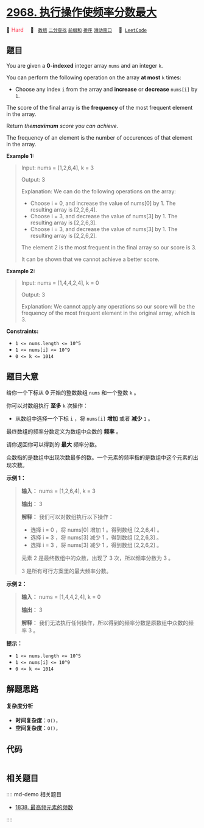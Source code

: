 # [2968. 执行操作使频率分数最大](https://leetcode.com/problems/apply-operations-to-maximize-frequency-score)

🔴 <font color=#ff334b>Hard</font>&emsp; 🔖&ensp; [`数组`](/leetcode/outline/tag/array.md) [`二分查找`](/leetcode/outline/tag/binary-search.md) [`前缀和`](/leetcode/outline/tag/prefix-sum.md) [`排序`](/leetcode/outline/tag/sorting.md) [`滑动窗口`](/leetcode/outline/tag/sliding-window.md)&emsp; 🔗&ensp;[`LeetCode`](https://leetcode.com/problems/apply-operations-to-maximize-frequency-score)


## 题目

You are given a **0-indexed** integer array `nums` and an integer `k`.

You can perform the following operation on the array **at most** `k` times:

  * Choose any index `i` from the array and **increase** or **decrease** `nums[i]` by `1`.

The score of the final array is the **frequency** of the most frequent element
in the array.

Return _the**maximum** score you can achieve_.

The frequency of an element is the number of occurences of that element in the
array.



**Example 1:**

> Input: nums = [1,2,6,4], k = 3
> 
> Output: 3
> 
> Explanation: We can do the following operations on the array:
> - Choose i = 0, and increase the value of nums[0] by 1. The resulting array is [2,2,6,4].
> - Choose i = 3, and decrease the value of nums[3] by 1. The resulting array is [2,2,6,3].
> - Choose i = 3, and decrease the value of nums[3] by 1. The resulting array is [2,2,6,2].
> 
> The element 2 is the most frequent in the final array so our score is 3.
> 
> It can be shown that we cannot achieve a better score.

**Example 2:**

> Input: nums = [1,4,4,2,4], k = 0
> 
> Output: 3
> 
> Explanation: We cannot apply any operations so our score will be the frequency of the most frequent element in the original array, which is 3.

**Constraints:**

  * `1 <= nums.length <= 10^5`
  * `1 <= nums[i] <= 10^9`
  * `0 <= k <= 1014`


## 题目大意

给你一个下标从 **0**  开始的整数数组 `nums` 和一个整数 `k` 。

你可以对数组执行 **至多**  `k` 次操作：

  * 从数组中选择一个下标 `i` ，将 `nums[i]` **增加**  或者 **减少**  `1` 。

最终数组的频率分数定义为数组中众数的 **频率**  。

请你返回你可以得到的 **最大**  频率分数。

众数指的是数组中出现次数最多的数。一个元素的频率指的是数组中这个元素的出现次数。



**示例 1：**

> 
> 
> 
> 
> 
> **输入：** nums = [1,2,6,4], k = 3
> 
> **输出：** 3
> 
> **解释：** 我们可以对数组执行以下操作：
> - 选择 i = 0 ，将 nums[0] 增加 1 。得到数组 [2,2,6,4] 。
> - 选择 i = 3 ，将 nums[3] 减少 1 ，得到数组 [2,2,6,3] 。
> - 选择 i = 3 ，将 nums[3] 减少 1 ，得到数组 [2,2,6,2] 。
> 
> 元素 2 是最终数组中的众数，出现了 3 次，所以频率分数为 3 。
> 
> 3 是所有可行方案里的最大频率分数。
> 
> 

**示例 2：**

> 
> 
> 
> 
> 
> **输入：** nums = [1,4,4,2,4], k = 0
> 
> **输出：** 3
> 
> **解释：** 我们无法执行任何操作，所以得到的频率分数是原数组中众数的频率 3 。
> 
> 



**提示：**

  * `1 <= nums.length <= 10^5`
  * `1 <= nums[i] <= 10^9`
  * `0 <= k <= 1014`


## 解题思路

#### 复杂度分析

- **时间复杂度**：`O()`，
- **空间复杂度**：`O()`，

## 代码

```javascript

```

## 相关题目

:::: md-demo 相关题目
- [1838. 最高频元素的频数](https://leetcode.com/problems/frequency-of-the-most-frequent-element)

::::
